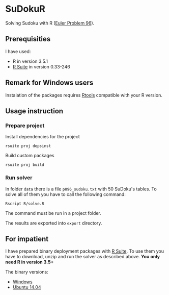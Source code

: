 # SuDokuR
Solving Sudoku with R ([Euler Problem 96](https://projecteuler.net/problem=96)).

## Prerequisities

I have used:

* R in version 3.5.1
* [R Suite](https://rsuite.io) in version 0.33-246

## Remark for Windows users ##

Instalation of the packages requires [Rtools](https://cran.r-project.org/bin/windows/Rtools/) compatible with your R version.

## Usage instruction ##

### Prepare project ###

Install dependencies for the project

```
rsuite proj depsinst
```

Build custom packages

```
rsuite proj build
```

### Run solver ###

In folder `data` there is a file `p096_sudoku.txt` with 50 SuDoku's tables. To solve all of them you have to call the following command:

```
Rscript R/solve.R
```

The command must be run in a project folder. 

The results are exported into `export` directory.

## For impatient

I have prepared binary deployment packages with [R Suite](https://rsuite.io). To use them you have to download, unzip and run the solver as described above. **You only need R in version 3.5+**

The binary versions:

* [Windows](https://s3.eu-central-1.amazonaws.com/wlog-share/SuDokuR/SuDokuR_win_1.0x.zip)
* [Ubuntu 14.04](https://s3.eu-central-1.amazonaws.com/wlog-share/SuDokuR/SuDokuR_ubuntu14_04_1.0x.zip)

